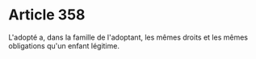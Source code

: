 # Article 358

L'adopté a, dans la famille de l'adoptant, les mêmes droits et les mêmes obligations qu'un enfant légitime.